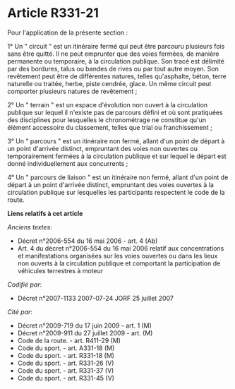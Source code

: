 # Article R331-21

Pour l'application de la présente section  :

1° Un " circuit " est un itinéraire fermé qui peut être parcouru plusieurs fois sans être quitté. Il ne peut emprunter que
des voies fermées, de manière permanente ou temporaire, à la circulation publique. Son tracé est délimité par des bordures,
talus ou bandes de rives ou par tout autre moyen. Son revêtement peut être de différentes natures, telles qu'asphalte, béton,
terre naturelle ou traitée, herbe, piste cendrée, glace. Un même circuit peut comporter plusieurs natures de revêtement ;

2° Un " terrain " est un espace d'évolution non ouvert à la circulation publique sur lequel il n'existe pas de parcours
défini et où sont pratiquées des disciplines pour lesquelles le chronométrage ne constitue qu'un élément accessoire du
classement, telles que trial ou franchissement ;

3° Un " parcours " est un itinéraire non fermé, allant d'un point de départ à un point d'arrivée distinct, empruntant des
voies non ouvertes ou temporairement fermées à la circulation publique et sur lequel le départ est donné individuellement aux
concurrents ;

4° Un " parcours de liaison " est un itinéraire non fermé, allant d'un point de départ à un point d'arrivée distinct,
empruntant des voies ouvertes à la circulation publique sur lesquelles les participants respectent le code de la route.

**Liens relatifs à cet article**

_Anciens textes_:

  - Décret n°2006-554 du 16 mai 2006 - art. 4 (Ab)
  - Art. 4 du décret n°2006-554 du 16 mai 2006 relatif aux concentrations et manifestations organisées sur les voies ouvertes ou dans les lieux non ouverts à la circulation publique et comportant la participation de véhicules terrestres à moteur

_Codifié par_:

  - Décret n°2007-1133 2007-07-24 JORF 25 juillet 2007

_Cité par_:

  - Décret n°2009-719 du 17 juin 2009 - art. 1 (M)
  - Décret n°2009-911 du 27 juillet 2009 - art. (M)
  - Code de la route. - art. R411-29 (M)
  - Code du sport. - art. A331-18 (M)
  - Code du sport. - art. R331-18 (M)
  - Code du sport. - art. R331-26 (V)
  - Code du sport. - art. R331-37 (V)
  - Code du sport. - art. R331-45 (V)
